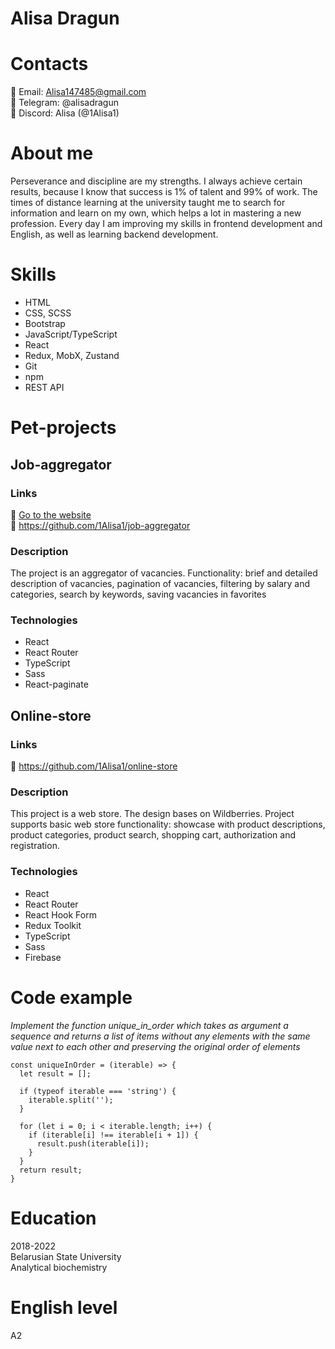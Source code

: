 # Alisa Dragun

# Contacts
:small_blue_diamond: Email: Alisa147485@gmail.com </br>
:small_blue_diamond: Telegram: @alisadragun </br>
:small_blue_diamond: Discord: Alisa (@1Alisa1)

# About me
 Perseverance and discipline are my strengths. I always achieve certain results, because I know that success is 1% of talent and 99% of work. The times of distance learning at the university taught me to search for information and learn on my own, which helps a lot in mastering a new profession. Every day I am improving my skills in frontend development and English, as well as learning backend development.

# Skills
*	HTML
*	CSS, SCSS
*	Bootstrap
*	JavaScript/TypeScript
*	React
*	Redux, MobX, Zustand
*	Git
*	npm
*	REST API

# Pet-projects
## Job-aggregator

### Links
:pushpin: [Go to the website](https://1alisa1.github.io/job-aggregator/vacancies) </br>
:pushpin: https://github.com/1Alisa1/job-aggregator

### Description
The project is an aggregator of vacancies. 
Functionality: brief and detailed description of vacancies, pagination of vacancies, filtering by salary and categories, search by keywords, saving vacancies in favorites

### Technologies
* React
* React Router
* TypeScript
* Sass
* React-paginate
##	Online-store
### Links
:pushpin: https://github.com/1Alisa1/online-store
### Description
This project is a web store. The design bases on Wildberries. Project supports basic web store functionality: showcase with product descriptions, product categories, product search, shopping cart, authorization and registration.

### Technologies 
* React 
* React Router 
* React Hook Form 
* Redux Toolkit 
* TypeScript 
* Sass 
* Firebase

# Code example
_Implement the function unique_in_order which takes as argument a sequence and returns a list of items without any elements with the same value next to each other and preserving the original order of elements_

```
const uniqueInOrder = (iterable) => {
  let result = [];
  
  if (typeof iterable === 'string') {
    iterable.split('');
  }
  
  for (let i = 0; i < iterable.length; i++) {
    if (iterable[i] !== iterable[i + 1]) {
      result.push(iterable[i]);
    }
  }
  return result;
}
```
# Education
2018-2022 </br>
Belarusian State University </br>
Analytical biochemistry

# English level
A2



